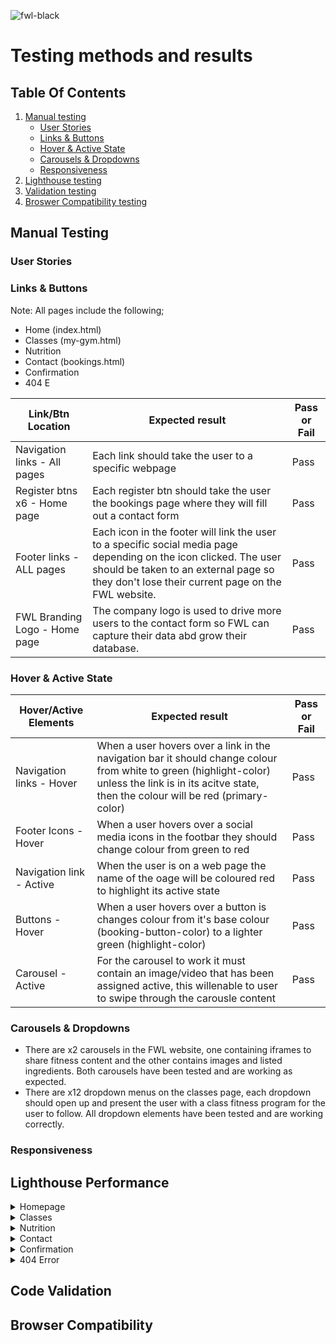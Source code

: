 ![fwl-black](https://github.com/user-attachments/assets/fccd189c-a850-4ee3-b6c5-9aa0acd4d987)

# Testing methods and results
## Table Of Contents

1. [Manual testing](#manual-testing)
    - [User Stories](#user-stories)
    - [Links & Buttons](#links-buttons)
    - [Hover & Active State](#animation)
    - [Carousels & Dropdowns](#features)
    - [Responsiveness](#responsiveness)
2. [Lighthouse testing](#lighthouse)
3. [Validation testing](#validation)
4. [Broswer Compatibility testing](#browser)


## Manual Testing
### User Stories
### Links & Buttons

Note: All pages include the following;
- Home (index.html)
- Classes (my-gym.html)
- Nutrition
- Contact (bookings.html)
- Confirmation
- 404 E
  
| **Link/Btn Location**                                                                    | **Expected result**                                                                                                 | **Pass or Fail** |
| --------------------------------------------------------------------------- | ----------------------------------------------------------------------------------------------------------------------- | ---------- |
| Navigation links - All pages                                             |  Each link should take the user to a specific webpage                                                                                                                       | Pass  |
| Register btns x6 - Home page  | Each register btn should take the user the bookings page where they will fill out a contact form                     | Pass  |
| Footer links - ALL pages                                                        | Each icon in the footer will link the user to a specific social media page depending on the icon clicked. The user should be taken to an external page so they don't lose their current page on the FWL website.                                                                                                                      | Pass |
| FWL Branding Logo - Home page        | The company logo is used to drive more users to the contact form so FWL can capture their data abd grow their database.                                 | Pass  |




### Hover & Active State
| **Hover/Active Elements**                                                                    | **Expected result**                                                                                                 | **Pass or Fail** |
| --------------------------------------------------------------------------- | ----------------------------------------------------------------------------------------------------------------------- | ---------- |
| Navigation links - Hover                                             |  When a user hovers over a link in the navigation bar it should change colour from white to green (highlight-color) unless the link is in its acitve state, then the colour will be red (primary-color)                                                                                                                       | Pass  |
| Footer Icons - Hover  | When a user hovers over a social media icons in the footbar they should change colour from green to red                | Pass  |
| Navigation link - Active | When the user is on a web page the name of the oage will be coloured red to highlight its active state | Pass |
| Buttons - Hover        | When a user hovers over a button is changes colour from it's base colour (booking-button-color) to a lighter green (highlight-color) | Pass  |
| Carousel - Active   | For the carousel to work it must contain an image/video that has been assigned active, this willenable to user to swipe through the carousle content | Pass  |

### Carousels & Dropdowns
- There are x2 carousels in the FWL website, one containing iframes to share fitness content and the other contains images and listed ingredients. Both carousels have been tested and are working as expected.
- There are x12 dropdown menus on the classes page, each dropdown should open up and present the user with a class fitness program for the user to follow. All dropdown elements have been tested and are working correctly.

### Responsiveness



## Lighthouse Performance

<details>
<Summary>Homepage</summary>
   <img width="1241" alt="home-valid" src="https://github.com/user-attachments/assets/22eb59a4-020a-41b9-9b04-4e5a7f57ba8f" />
 
</details>

<details>
<Summary>Classes</summary>
    <img width="1222" alt="classes-valid" src="https://github.com/user-attachments/assets/5ade1f04-f2c6-4ce2-8382-f7bbd428171e" />
</details>

<details>
<Summary>Nutrition</summary>
    <img width="1213" alt="nutrition-valid" src="https://github.com/user-attachments/assets/d88caac1-44f4-4d35-80ce-6d36a300a49e" />
</details>

<details>
<Summary>Contact</summary>
    <img width="1233" alt="bookings-valid" src="https://github.com/user-attachments/assets/9a0d7e33-d4bb-4c8e-99a1-01b893acc3a3" />
</details>

<details>
<Summary>Confirmation</summary>
 
</details>

<details>
<Summary>404 Error</summary>
    <img width="1054" alt="Screenshot 2025-06-11 at 14 04 38" src="https://github.com/user-attachments/assets/bbe421c3-04e5-4b36-b518-f88b6f2dfed6" />
</details>




## Code Validation

## Browser Compatibility
